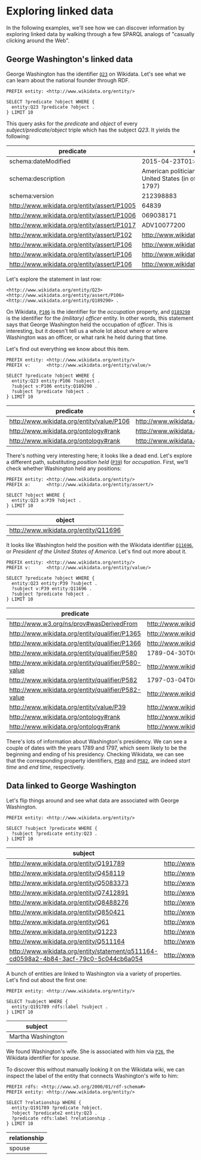 # Exploring linked data

In the following examples, we'll see how we can discover information by exploring linked data by walking through a few SPARQL analogs of "casually clicking around the Web".

## George Washington's linked data

George Washington has the identifier [`Q23`](http://www.wikidata.org/wiki/Q23) on Wikidata.  Let's see what we can learn about the national founder through RDF.

```sparql
PREFIX entity: <http://www.wikidata.org/entity/>

SELECT ?predicate ?object WHERE {
  entity:Q23 ?predicate ?object .
} LIMIT 10
```

This query asks for the *predicate* and *object* of every *subject/predicate/object* triple which has the subject *Q23*.  It yields the following:

| predicate                                     | object                                                                                |
| --------------------------------------------- | ------------------------------------------------------------------------------------- |
| schema:dateModified                           | 2015-04-23T01:45:55Z                                                                  |
| schema:description                            | American politician, 1st president of the United States (in office from 1789 to 1797) |
| schema:version                                | 212398883                                                                             |
| <http://www.wikidata.org/entity/assert/P1005> | 64839                                                                                 |
| <http://www.wikidata.org/entity/assert/P1006> | 069038171                                                                             |
| <http://www.wikidata.org/entity/assert/P1017> | ADV10077200                                                                           |
| <http://www.wikidata.org/entity/assert/P102>  | <http://www.wikidata.org/ontology#Novalue>                                            |
| <http://www.wikidata.org/entity/assert/P106>  | <http://www.wikidata.org/entity/Q131512>                                              |
| <http://www.wikidata.org/entity/assert/P106>  | <http://www.wikidata.org/entity/Q1734662>                                             |
| <http://www.wikidata.org/entity/assert/P106>  | <http://www.wikidata.org/entity/Q189290>                                              |

Let's explore the statement in last row:

`<http://www.wikidata.org/entity/Q23> <http://www.wikidata.org/entity/assert/P106> <http://www.wikidata.org/entity/Q189290> .`

On Wikidata, [`P106`](http://www.wikidata.org/wiki/Property:P106) is the identifier for the *occupation* property, and [`Q189290`](http://www.wikidata.org/wiki/Q189290) is the identifier for the *(military) officer* entity.  In other words, this statement says that George Washington held the occupation of *officer*.  This is interesting, but it doesn't tell us a whole lot about where or where Washington was an officer, or what rank he held during that time.

Let's find out everything we know about this item.

```sparql
PREFIX entity: <http://www.wikidata.org/entity/>
PREFIX v:      <http://www.wikidata.org/entity/value/>

SELECT ?predicate ?object WHERE {
  entity:Q23 entity:P106 ?subject .
  ?subject v:P106 entity:Q189290 .
  ?subject ?predicate ?object .
} LIMIT 10
```

| predicate                                   | object                                        |
| ------------------------------------------- | --------------------------------------------- |
| <http://www.wikidata.org/entity/value/P106> | <http://www.wikidata.org/entity/Q189290>      |
| <http://www.wikidata.org/ontology#rank>     | <http://www.wikidata.org/ontology#BestRank>   |
| <http://www.wikidata.org/ontology#rank>     | <http://www.wikidata.org/ontology#NormalRank> |

There's nothing very interesting here; it looks like a dead end.  Let's explore a different path, substituting *position held* ([`P39`](http://www.wikidata.org/wiki/Property:P39)) for *occupation*.  First, we'll check whether Washington held any positions:

```sparql
PREFIX entity: <http://www.wikidata.org/entity/>
PREFIX a:      <http://www.wikidata.org/entity/assert/>

SELECT ?object WHERE {
  entity:Q23 a:P39 ?object .
} LIMIT 10
```

| object                                  |
| --------------------------------------- |
| <http://www.wikidata.org/entity/Q11696> |

It looks like Washington held the position with the Wikidata identifier [`Q11696`](http://www.wikidata.org/wiki/Q11696), or *President of the United States of America*.  Let's find out more about it.

```sparql
PREFIX entity: <http://www.wikidata.org/entity/>
PREFIX v:      <http://www.wikidata.org/entity/value/>

SELECT ?predicate ?object WHERE {
  entity:Q23 entity:P39 ?subject .
  ?subject v:P39 entity:Q11696 .
  ?subject ?predicate ?object .
} LIMIT 10
```

| predicate                                             | object                                                                              |
| ----------------------------------------------------- | ----------------------------------------------------------------------------------- |
| <http://www.w3.org/ns/prov#wasDerivedFrom>            | <http://www.wikidata.org/entity/reference/7eb64cf9621d34c54fd4bd040ed4b61a88c4a1a0> |
| <http://www.wikidata.org/entity/qualifier/P1365>      | <http://www.wikidata.org/ontology#Novalue>                                          |
| <http://www.wikidata.org/entity/qualifier/P1366>      | <http://www.wikidata.org/entity/Q11806>                                             |
| <http://www.wikidata.org/entity/qualifier/P580>       | 1789-04-30T00:00:00Z                                                                |
| <http://www.wikidata.org/entity/qualifier/P580-value> | <http://www.wikidata.org/entity/value/75cbf81427a9b5854184f36402952925>             |
| <http://www.wikidata.org/entity/qualifier/P582>       | 1797-03-04T00:00:00Z                                                                |
| <http://www.wikidata.org/entity/qualifier/P582-value> | <http://www.wikidata.org/entity/value/2b259e264018fbb2123f2667d6912f0e>             |
| <http://www.wikidata.org/entity/value/P39>            | <http://www.wikidata.org/entity/Q11696>                                             |
| <http://www.wikidata.org/ontology#rank>               | <http://www.wikidata.org/ontology#BestRank>                                         |
| <http://www.wikidata.org/ontology#rank>               | <http://www.wikidata.org/ontology#NormalRank>                                       |

There's lots of information about Washington's presidency.  We can see a couple of dates with the years 1789 and 1797, which seem likely to be the beginning and ending of his presidency.  Checking Wikidata, we can see that the corresponding property identifiers, [`P580`](http://www.wikidata.org/wiki/Property:P580) and [`P582`](http://www.wikidata.org/wiki/Property:P582), are indeed *start time* and *end time*, respectively.

## Data linked to George Washington

Let's flip things around and see what data are associated with George Washington.

```sparql
PREFIX entity: <http://www.wikidata.org/entity/>

SELECT ?subject ?predicate WHERE {
  ?subject ?predicate entity:Q23 .
} LIMIT 10
```

| subject                                                                                 | predicate                                    |
| --------------------------------------------------------------------------------------- | -------------------------------------------- |
| <http://www.wikidata.org/entity/Q191789>                                                | <http://www.wikidata.org/entity/assert/P26>  |
| <http://www.wikidata.org/entity/Q458119>                                                | <http://www.wikidata.org/entity/assert/P40>  |
| <http://www.wikidata.org/entity/Q5083373>                                               | <http://www.wikidata.org/entity/assert/P7>   |
| <http://www.wikidata.org/entity/Q7412891>                                               | <http://www.wikidata.org/entity/assert/P7>   |
| <http://www.wikidata.org/entity/Q8488276>                                               | <http://www.wikidata.org/entity/assert/P301> |
| <http://www.wikidata.org/entity/Q850421>                                                | <http://www.wikidata.org/entity/assert/P7>   |
| <http://www.wikidata.org/entity/Q61>                                                    | <http://www.wikidata.org/entity/assert/P138> |
| <http://www.wikidata.org/entity/Q1223>                                                  | <http://www.wikidata.org/entity/assert/P138> |
| <http://www.wikidata.org/entity/Q511164>                                                | <http://www.wikidata.org/entity/assert/P138> |
| <http://www.wikidata.org/entity/statement/q511164-cd0598a2-4b84-3acf-79c0-5c044cb6a054> | <http://www.wikidata.org/entity/value/P138>  |

A bunch of entities are linked to Washington via a variety of properties.  Let's find out about the first one:

```sparql
PREFIX entity: <http://www.wikidata.org/entity/>

SELECT ?subject WHERE {
  entity:Q191789 rdfs:label ?subject .
} LIMIT 10
```

| subject           |
| ----------------- |
| Martha Washington |

We found Washington's wife.  She is associated with him via [`P26`](http://www.wikidata.org/wiki/Property:P26), the Wikidata identifier for *spouse*.

To discover this without manually looking it on the Wikidata wiki, we can inspect the label of the entity that connects Washington's wife to him:

```sparql
PREFIX rdfs: <http://www.w3.org/2000/01/rdf-schema#>
PREFIX entity: <http://www.wikidata.org/entity/>

SELECT ?relationship WHERE {
  entity:Q191789 ?predicate ?object.
  ?object ?predicate2 entity:Q23 .
  ?predicate rdfs:label ?relationship .
} LIMIT 10
```

| relationship |
| ------------ |
| spouse       |
